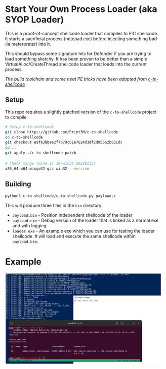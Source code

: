 # Start Your Own Process Loader (aka SYOP Loader)

This is a proof-of-concept shellcode loader that compiles to PIC shellcode. It starts a sacrificial process (notepad.exe) before injecting something bad (ie meterpreter) into it.

This should bypass some signature hits for Defender if you are trying to load something sketchy. It has been proven to be better than a simple VirtualAlloc/CreateThread shellcode loader that loads into the current process

*The build toolchain and some neat PE tricks have been adapted from [c-to-shellcode](https://github.com/Print3M/c-to-shellcode)*

## Setup
This repo requires a slightly patched version of the `c-to-shellcode` project to compile
```sh
# Setup c-to-shellcode
git clone https://github.com/Print3M/c-to-shellcode
cd c-to-shellcode
git checkout e9fa3bbea2f7b79c81e7024d3df2d05662b631dc
cd ..
git apply ./c-to-shellcode.patch

# Check mingw (mine is 10-win32 20220113)
x86_64-w64-mingw32-gcc-win32 --version
```

## Building
```sh
python3 c-to-shellcode/c-to-shellcode.py payload.c
```
This will produce three files in the `bin` directory:

- `payload.bin` - Position independent shellcode of the loader
- `payload.exe` - Debug version of the loader that is linked as a normal exe and with logging
- `loader.exe` - An example exe which you can use for testing the loader shellcode. It will load and execute the same shellcode within `payload.bin`.

# Example
![example](example.png)

